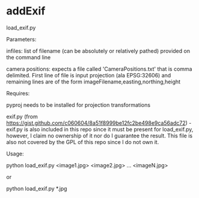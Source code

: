# addExif

load_exif.py

Parameters:
    
infiles: list of filename (can be absolutely or relatively pathed) provided on the command line
   
camera positions:  expects a file called 'CameraPositions.txt' that is comma delimited.  First line of file is input projection (ala EPSG:32606) and remaining lines are of the form imageFilename,easting,northing,height


Requires:
    
pyproj needs to be installed for projection transformations
    
exif.py (from https://gist.github.com/c060604/8a51f8999be12fc2be498e9ca56adc72)
        - exif.py is also included in this repo since it must be present for load_exif.py, however, I 
        claim no ownership of it nor do I guarantee the result.  This file is also not covered by the GPL of this 
        repo since I do not own it.  


Usage:
    
python load_exif.py <image1.jpg> <image2.jpg> ... <imageN.jpg> 

or 

python load_exif.py *.jpg



